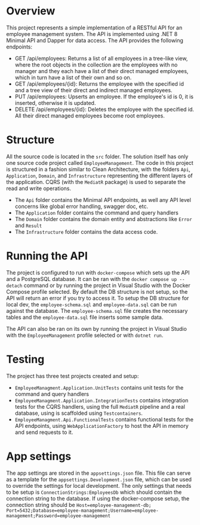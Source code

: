 # Overview
This project represents a simple implementation of a RESTful API for an employee management system. The API is implemented using .NET 8 Minimal API and Dapper for data access. The API provides the following endpoints:
- GET /api/employees: Returns a list of all employees in a tree-like view, where the root objects in the collection are the employees with no manager and they each have a list of their direct managed employees, which in turn have a list of their own and so on.
- GET /api/employees/{id}: Returns the employee with the specified id and a tree view of their direct and indirect managed employees.
- PUT /api/employees: Upserts an employee. If the employee's id is 0, it is inserted, otherwise it is updated.
- DELETE /api/employees/{id}: Deletes the employee with the specified id. All their direct managed employees become root employees.

# Structure
All the source code is located in the `src` folder. The solution itself has only one source code project called `EmployeeManagement`. The code in this project is structured in a fashion similar to Clean Architecture, with the folders `Api`, `Application`, `Domain`, and `Infrastructure` representing the different layers of the application. CQRS (with the `MediatR` package) is used to separate the read and write operations. 

- The `Api` folder contains the Minimal API endpoints, as well any API level concerns like global error handling, swagger doc, etc.
- The `Application` folder contains the command and query handlers
- The `Domain` folder contains the domain entity and abstractions like `Error` and `Result`
- The `Infrastructure` folder contains the data access code.

# Running the API
The project is configured to run with `docker-compose` which sets up the API and a PostgreSQL database. It can be ran with the `docker compose up --detach` command or by running the project in Visual Studio with the Docker Compose profile selected. By default the DB structure is not setup, so the API will return an error if you try to access it. To setup the DB structure for local dev, the `employee-schema.sql` and  `employee-data.sql` can be run against the database. The `employee-schema.sql` file creates the necessary tables and the `employee-data.sql` file inserts some sample data.

The API can also be ran on its own by running the project in Visual Studio with the `EmployeeManagement` profile selected or with `dotnet run`.

# Testing
The project has three test projects created and setup:
- `EmployeeManagment.Application.UnitTests` contains unit tests for the command and query handlers
- `EmployeeManagment.Application.IntegrationTests` contains integration tests for the CQRS handlers, using the full `MediatR` pipeline and a real database, using is scaffolded using `Testcontainers`.
- `EmployeeManagment.Api.FunctionalTests` contains functional tests for the API endpoints, using `WebApplicationFactory` to host the API in memory and send requests to it.

# App settings
The app settings are stored in the `appsettings.json` file. This file can serve as a template for the `appsettings.Development.json` file, which can be used to override the settings for local development. The only settings that needs to be setup is `ConnectionStrings:EmployeesDb` which should contain the connection string to the database. If using the docker-compose setup, the connection string should be `Host=employee-management-db; Port=5432;Database=employee-management;Username=employee-management;Password=employee-management`